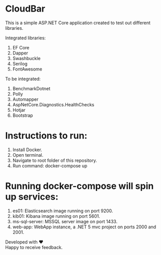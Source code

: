 # CloudBar

This is a simple ASP.NET Core application created to test out different libraries.

Integrated libraries:
  1. EF Core
  2. Dapper
  3. Swashbuckle
  4. Serilog
  5. FontAwesome
  
To be integrated:
  1. BenchmarkDotnet
  2. Polly
  3. Automapper
  4. AspNetCore.Diagnostics.HealthChecks
  5. Hotjar
  6. Bootstrap



# Instructions to run:

1. Install Docker.
2. Open terminal.
3. Navigate to root folder of this repository.
4. Run command: docker-compose up



# Running docker-compose will spin up services:

1. es01: Elasticsearch image running on port 9200.
2. kib01: Kibana image running on port 5601.
3. ms-sql-server: MSSQL server image on port 1433.
4. web-app: WebApp instance, a .NET 5 mvc project on ports 2000 and 2001.


  
Developed with ♥
<br/>
Happy to receive feedback.
